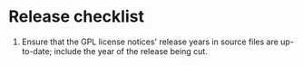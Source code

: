 # Release checklist

1. Ensure that the GPL license notices' release years in source files are
    up-to-date; include the year of the release being cut.
